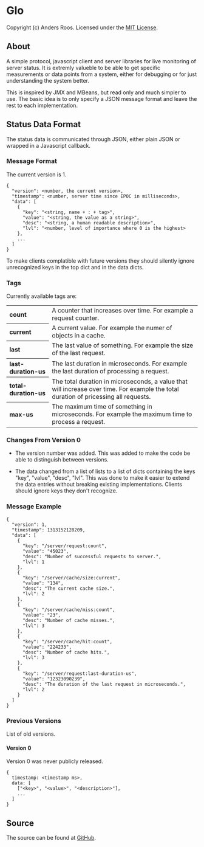 # Glo #

Copyright (c) Anders Roos. Licensed under the [MIT License].

## About ##

A simple protocol, javascript client and server libraries for live
monitoring of server status. It is extremly valueble to be able to get
specific measurements or data points from a system, either for
debugging or for just understanding the system better.

This is inspired by JMX and MBeans, but read only and much simpler to
use. The basic idea is to only specify a JSON message format and leave
the rest to each implementation.

## Status Data Format ##

The status data is communicated through JSON, either plain JSON or
wrapped in a Javascript callback.

### Message Format ###

The current version is 1.

    {
      "version": <number, the current version>,
      "timestamp": <number, server time since EPOC in milliseconds>,
      "data": [
        {
          "key": "<string, name + : + tag>",
          "value": "<string, the value as a string>",
          "desc": "<string, a human readable description>",
          "lvl": "<number, level of importance where 0 is the highest>
        },
        ...
      ]
    }

To make clients complatible with future versions they should silently
ignore unrecognized keys in the top dict and in the data dicts.
    
### Tags ####

Currently available tags are:
<table>
  <tr><th align=left>count</th><td>A counter that increases over time. For example a request counter.</td></tr>
  <tr><th align=left>current</th><td>A current value. For example the numer of objects in a cache.</td></tr>
  <tr><th align=left>last</th><td>The last value of something. For example the size of the last request.</td></tr>
  <tr><th align=left>last-duration-us</th><td>The last duration in microseconds. For example the last duration of processing a request.</td></tr>
  <tr><th align=left>total-duration-us</th><td>The total duration in microseconds, a value that will increase over time. For example the total duration of pricessing all requests.</td></tr>
  <tr><th align=left>max-us</th><td>The maximum time of something in microseconds. For example the maximum time to process a request.</td></tr>
</table>

### Changes From Version 0 ###

* The version number was added. This was added to make the code be able to distinguish between versions.

* The data changed from a list of lists to a list of dicts containing
  the keys "key", "value", "desc", "lvl". This was done to make it
  easier to extend the data entries without breaking existing
  implementations. Clients should ignore keys they don't recognize.

### Message Example ###

    {
      "version": 1,
      "timestamp": 1313152128209,
      "data": [
        {
          "key": "/server/request:count",
          "value": "45023",
          "desc": "Number of successful requests to server.",
          "lvl": 1
        },
        {
          "key": "/server/cache/size:current",
          "value": "134",
          "desc": "The current cache size.",
          "lvl": 2
        },
        {
          "key": "/server/cache/miss:count",
          "value": "23",
          "desc": "Number of cache misses.",
          "lvl": 3
        },
        {
          "key": "/server/cache/hit:count",
          "value": "224233",
          "desc": "Number of cache hits.",
          "lvl": 3
        },
        {
          "key": "/server/request:last-duration-us",
          "value": "12323090239",
          "desc": "The duration of the last request in microseconds.",
          "lvl": 2
        }
      ]
    }

### Previous Versions ###    

List of old versions.

#### Version 0 ####

Version 0 was never publicly released.

    {
      timestamp: <timestamp ms>,
      data: [
        ["<key>", "<value>", "<description>"],
        ...
      ]
    }


## Source ##

The source can be found at [GitHub].

[MIT License]: http://github.com/andersroos/LICENSE.txt
[GitHub]: http://github.com/andersroos/glo
